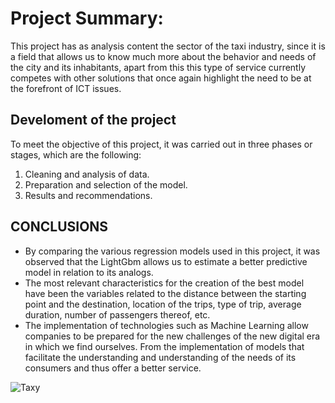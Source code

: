 # **Project Summary**:

This project has as analysis content the sector of the taxi industry, since it is a field that allows us to know much more about the behavior and needs of the city and its inhabitants, apart from this this type of service currently competes with other solutions that once again highlight the need to be at the forefront of ICT issues.

## **Develoment of the project**
To meet the objective of this project, it was carried out in three phases or stages, which are the following:
1. Cleaning and analysis of data.
2. Preparation and selection of the model.
3. Results and recommendations.

## CONCLUSIONS
- By comparing the various regression models used in this project, it was observed that the LightGbm allows us to estimate a better predictive model in relation to its analogs.
- The most relevant characteristics for the creation of the best model have been the variables related to the distance between the starting point and the destination, location of the trips, type of trip, average duration, number of passengers thereof, etc.
-  The implementation of technologies such as Machine Learning allow companies to be prepared for the new challenges of the new digital era in which we find ourselves. From the implementation of models that facilitate the understanding and understanding of the needs of its consumers and thus offer a better service.

![Taxy](https://www.turismonuevayork.com/wp-content/uploads/2010/06/Taxis-en-Nueva-York-760x500.jpg)
